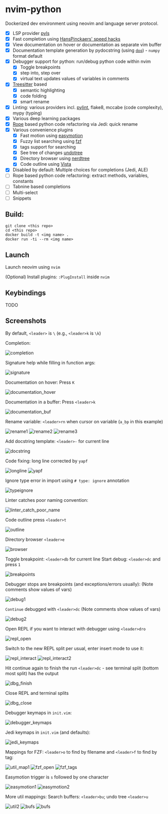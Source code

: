 # nvim-python

Dockerized dev environment using neovim and language server protocol.

- [x] LSP provider [pyls](https://github.com/palantir/python-language-server)
- [x] Fast completion using [HansPinckaers' speed hacks](https://gist.github.com/HansPinckaers/f2a0382fa822aef83976b3e09eff1c46)
- [x] View documentation on hover or documentation as separate vim buffer
- [x] Documentation template generation by pydocstring (using [`doq`](https://github.com/heavenshell/py-doq)) - `numpy` format default
- [x] Debugger support for python: run/debug python code within nvim
    - [x] Toggle breakpoints
    - [x] step into, step over
    - [x] virtual text updates values of variables in comments
- [x] [Treesitter](https://github.com/nvim-treesitter/nvim-treesitter) based 
    - [x] semantic highlighting
    - [x] code folding
    - [x] smart rename
- [x] Linting: various providers incl. [pylint](https://www.pylint.org/), flake8, mccabe (code complexity), mypy (typing)
- [x] Various deep learning packages
- [x] [Rope](https://github.com/python-rope/rope/) based python code refactoring via Jedi: quick rename
- [x] Various convenience plugins 
    - [x] Fast motion using [easymotion](https://github.com/easymotion/vim-easymotion)
    - [x] Fuzzy list searching using [fzf](https://github.com/junegunn/fzf)
    - [x] tags support for searching 
    - [x] See tree of changes [undotree](https://github.com/mbbill/undotree)
    - [x] Directory browser using [nerdtree](https://github.com/preservim/nerdtree)
    - [x] Code outline using [Vista](https://github.com/liuchengxu/vista.vim)
- [x] Disabled by default: Multiple choices for completions (Jedi, ALE)
- [ ] Rope based python code refactoring: extract methods, variables, constants
- [ ] Tabnine based completions
- [ ] Multi-select
- [ ] Snippets

## Build:
```
git clone <this repo>
cd <this repo>
docker build -t <img name> .
docker run -ti --rm <img name>
```

## Launch 
Launch neovim using `nvim`

(Optional) Install plugins: `:PlugInstall` inside `nvim`

## Keybindings
TODO

## Screenshots
By default, `<leader>` is `\` (e.g., `<leader>k` is `\k`)

Completion: 

![completion](screenshots/completion.png)

Signature help while filling in function args:

![signature](screenshots/signature.png)

Documentation on hover: Press `K`

![documentation_hover](screenshots/doc_hover.png)

Documentation in a buffer: Press `<leader>k`

![documentation_buf](screenshots/doc_buf.png)

Rename variable: `<leader>rn` when cursor on variable (`a_bp` in this example)

![rename1](screenshots/rename1.png)
![rename2](screenshots/rename2.png)
![rename3](screenshots/rename3.png)

Add docstring template: `<leader>-` for current line

![docstring](screenshots/docstring.png)

Code fixing: long line corrected by `yapf`

![longline](screenshots/longline.png)
![yapf](screenshots/yapf.png)

Ignore type error in import using `# type: ignore` annotation

![typeignore](screenshots/typeignore.png)

Linter catches poor naming convention:

![linter_catch_poor_name](screenshots/linter_catch_poor_name.png)

Code outline press `<leader>t`

![outline](screenshots/outline.png)

Directory browser `<leader>e`

![browser](screenshots/browser.png)

Toggle breakpoint: `<leader>db` for current line 
Start debug: `<leader>dc` and press `1`

![breakpoints](screenshots/breakpoints.png)

Debugger stops are breakpoints (and exceptions/errors usually): (Note comments show values of vars)

![debug1](screenshots/debug1.png)

`Continue` debugged with `<leader>dc` (Note comments show values of vars)

![debug2](screenshots/debug2.png)

Open REPL if you want to interact with debugger using `<leader>dro`

![repl_open](screenshots/repl_open.png)

Switch to the new REPL split per usual, enter insert mode to use it:

![repl_interact](screenshots/repl_interact.png)
![repl_interact2](screenshots/repl_interact2.png)

Hit continue again to finish the run `<leader>dc` - see terminal split (bottom most split) has the output

![dbg_finish](screenshots/dbg_finish.png)

Close REPL and terminal splits

![dbg_close](screenshots/dbg_close.png)

Debugger keymaps in `init.vim`:

![debugger_keymaps](screenshots/debugger_keymaps.png)

Jedi keymaps in `init.vim` (and defaults):

![jedi_keymaps](screenshots/jedi_keymaps.png)

Mappings for FZF: `<leader>o` to find by filename and `<leader>f` to find by tag:

![util_map1](screenshots/util_map1.png)
![fzf_open](screenshots/fzf_open.png)
![fzf_tags](screenshots/fzf_tags.png)

Easymotion trigger is `s` followed by one character

![easymotion1](screenshots/easymotion1.png)
![easymotion2](screenshots/easymotion2.png)

More util mappings: Search buffers: `<leader>bu`; undo tree `<leader>u`

![util2](screenshots/util2.png)
![bufs](screenshots/bufs.png)
![bufs](screenshots/undotree.png)





